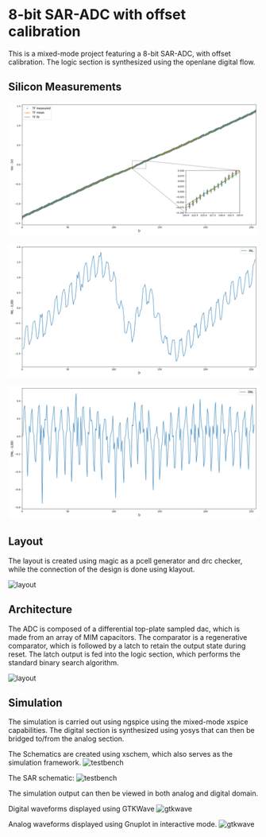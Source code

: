 # 8-bit SAR-ADC with offset calibration

This is a mixed-mode project featuring a 8-bit SAR-ADC, with offset calibration.
The logic section is synthesized using the openlane digital flow.

## Silicon Measurements 

![layout](https://github.com/chrische-xx/caravel_user_project_analog/blob/main/docs/pictures/silicon/tf.png)

![layout](https://github.com/chrische-xx/caravel_user_project_analog/blob/main/docs/pictures/silicon/inl.png)

![layout](https://github.com/chrische-xx/caravel_user_project_analog/blob/main/docs/pictures/silicon/dnl.png)



## Layout

The layout is created using magic as a pcell generator and drc checker, while the 
connection of the design is done using klayout.


![layout](https://github.com/chrische-xx/caravel_user_project_analog/blob/main/docs/layout.png)


## Architecture

The ADC is composed of a differential top-plate sampled dac, which is made from an array of MIM capacitors.
The comparator is a regenerative comparator, which is followed by a latch to retain the output state during
reset. The latch output is fed into the logic section, which performs the standard binary search algorithm. 

![layout](https://github.com/chrische-xx/caravel_user_project_analog/blob/main/docs/pictures/architecture.png)


## Simulation

The simulation is carried out using ngspice using the mixed-mode xspice capabilities.
The digital section is synthesized using yosys that can then be bridged to/from the
analog section.

The Schematics are created using xschem, which also serves as the simulation framework.
![testbench](https://github.com/chrische-xx/caravel_user_project_analog/blob/main/docs/pictures/xschem.png)

The SAR schematic:
![testbench](https://github.com/chrische-xx/caravel_user_project_analog/blob/main/docs/pictures/sar.png)

The simulation output can then be viewed in both analog and digital domain.

Digital waveforms displayed using GTKWave
![gtkwave](https://github.com/chrische-xx/caravel_user_project_analog/blob/main/docs/pictures/gtkwave.png)

Analog waveforms displayed using Gnuplot in interactive mode.
![gtkwave](https://github.com/chrische-xx/caravel_user_project_analog/blob/main/docs/pictures/gnuplot.png)

